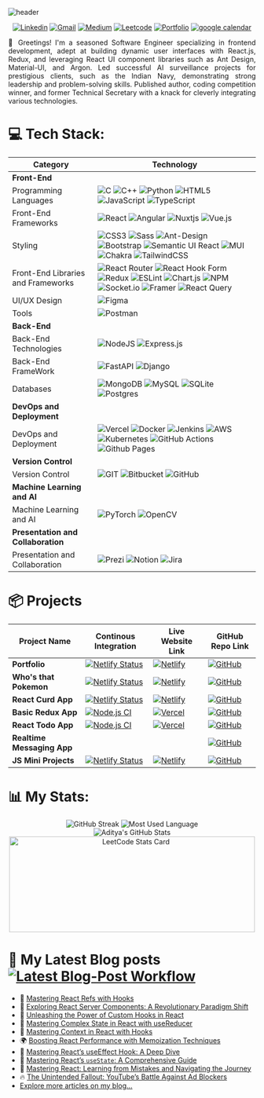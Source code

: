 <!--
[![](https://visitcount.itsvg.in/api?id=Aditya-Armal&icon=0&color=0)](https://visitcount.itsvg.in)
https://github-contributor-stats.vercel.app/api?username=Aditya-Armal&combine_all_yearly_contributions=true&limit=10
### ✍️ Random Dev Quote
![](https://quotes-github-readme.vercel.app/api?type=horizontal&theme=default)
<h1 align="center">Hi 👋, I'm Aditya Armal</h1>

| **API and Query Language**          |                                                           |
| API Development and Query Language | ![GraphQL](https://img.shields.io/badge/-GraphQL-E10098?style=for-the-badge&logo=graphql&logoColor=white) ![Apollo-GraphQL](https://img.shields.io/badge/-ApolloGraphQL-311C87?style=for-the-badge&logo=apollo-graphql) |
<a href="https://leetcode.com/AdiArmal/"><img src="https://img.shields.io/badge/-LeetCode-FFA116?style=for-the-badge&logo=LeetCode&logoColor=black"></a>
-->

![header](https://capsule-render.vercel.app/api?type=waving&color=gradient&height=300&section=header&text=Aditya%20Armal&fontSize=90&animation=fadeIn&fontAlignY=38&desc=Frontend%20Dev&descAlignY=55&descAlign=71&descSize=31)

<div align="center" text>
  
[![Linkedin](https://img.shields.io/badge/-LinkedIn-blue?style=for-the-badge&logo=Linkedin&logoColor=white)](https://www.linkedin.com/in/aditya-armal/)
[![Gmail](https://img.shields.io/badge/-Gmail-c14438?style=for-the-badge&logo=Gmail&logoColor=white)](mailto:mr.adityaarmal@gmail.com)
[![Medium](https://img.shields.io/badge/Medium-12100E?style=for-the-badge&logo=medium&logoColor=white)](https://medium.com/@aditya-armal)
[![Leetcode](https://img.shields.io/badge/-LeetCode-FFA116?style=for-the-badge&logo=LeetCode&logoColor=black)](https://leetcode.com/AdiArmal/)
[![Portfolio](https://img.shields.io/badge/Portfolio-100000?style=for-the-badge&logo=alchemy&logoColor=white&labelColor=884EA0&color=884EA0)](https://aditya-armal.netlify.app)
<a href='https://calendly.com/aditya-armal' target="_blank"><img alt='google calendar' src='https://img.shields.io/badge/Schedule_time with me-100000?style=for-the-badge&logo=google calendar&logoColor=white&labelColor=black&color=black'/></a>

</div>

<p align="justify">
👋 Greetings! I'm a seasoned Software Engineer specializing in frontend development, adept at building dynamic user interfaces with React.js, Redux, and leveraging React UI component libraries such as Ant Design, Material-UI, and Argon. Led successful AI surveillance projects for prestigious clients, such as the Indian Navy, demonstrating strong leadership and problem-solving skills. Published author, coding competition winner, and former Technical Secretary with a knack for cleverly integrating various technologies.
</p>

# 💻 Tech Stack:

| **Category**                        | **Technology**                                             |
|------------------------------------|-----------------------------------------------------------|
| **Front-End**                       |                                                           |
| Programming Languages              | ![C](https://img.shields.io/badge/c-%2300599C.svg?style=for-the-badge&logo=c&logoColor=white) ![C++](https://img.shields.io/badge/c++-%2300599C.svg?style=for-the-badge&logo=c%2B%2B&logoColor=white) ![Python](https://img.shields.io/badge/python-3670A0?style=for-the-badge&logo=python&logoColor=ffdd54) ![HTML5](https://img.shields.io/badge/html5-%23E34F26.svg?style=for-the-badge&logo=html5&logoColor=white) ![JavaScript](https://img.shields.io/badge/javascript-%23323330.svg?style=for-the-badge&logo=javascript&logoColor=%23F7DF1E) ![TypeScript](https://img.shields.io/badge/typescript-%23007ACC.svg?style=for-the-badge&logo=typescript&logoColor=white) |
| Front-End Frameworks               | ![React](https://img.shields.io/badge/react-%2320232a.svg?style=for-the-badge&logo=react&logoColor=%2361DAFB) ![Angular](https://img.shields.io/badge/angular-%23DD0031.svg?style=for-the-badge&logo=angular&logoColor=white) ![Nuxtjs](https://img.shields.io/badge/Nuxt-002E3B?style=for-the-badge&logo=nuxtdotjs&logoColor=#00DC82) ![Vue.js](https://img.shields.io/badge/vuejs-%2335495e.svg?style=for-the-badge&logo=vuedotjs&logoColor=%234FC08D) | 
| Styling                            | ![CSS3](https://img.shields.io/badge/css3-%231572B6.svg?style=for-the-badge&logo=css3&logoColor=white) ![Sass](https://img.shields.io/badge/Sass-CC6699?style=for-the-badge&logo=Sass&logoColor=FFFFFF) ![Ant-Design](https://img.shields.io/badge/-AntDesign-%230170FE?style=for-the-badge&logo=ant-design&logoColor=white) ![Bootstrap](https://img.shields.io/badge/bootstrap-%238511FA.svg?style=for-the-badge&logo=bootstrap&logoColor=white) ![Semantic UI React](https://img.shields.io/badge/Semantic%20UI%20React-%2335BDB2.svg?style=for-the-badge&logo=SemanticUIReact&logoColor=white) ![MUI](https://img.shields.io/badge/MUI-%230081CB.svg?style=for-the-badge&logo=mui&logoColor=white) ![Chakra](https://img.shields.io/badge/chakra-%234ED1C5.svg?style=for-the-badge&logo=chakraui&logoColor=white) ![TailwindCSS](https://img.shields.io/badge/tailwindcss-%2338B2AC.svg?style=for-the-badge&logo=tailwind-css&logoColor=white) |
| Front-End Libraries and Frameworks  | ![React Router](https://img.shields.io/badge/React_Router-CA4245?style=for-the-badge&logo=react-router&logoColor=white) ![React Hook Form](https://img.shields.io/badge/React%20Hook%20Form-%23EC5990.svg?style=for-the-badge&logo=reacthookform&logoColor=white) ![Redux](https://img.shields.io/badge/redux-%23593d88.svg?style=for-the-badge&logo=redux&logoColor=white) ![ESLint](https://img.shields.io/badge/ESLint-4B3263?style=for-the-badge&logo=eslint&logoColor=white) ![Chart.js](https://img.shields.io/badge/chart.js-F5788D.svg?style=for-the-badge&logo=chart.js&logoColor=white) ![NPM](https://img.shields.io/badge/NPM-%23CB3837.svg?style=for-the-badge&logo=npm&logoColor=white) ![Socket.io](https://img.shields.io/badge/Socket.io-black?style=for-the-badge&logo=socket.io&badgeColor=010101) ![Framer](https://img.shields.io/badge/Framer-black?style=for-the-badge&logo=framer&logoColor=blue) ![React Query](https://img.shields.io/badge/-React%20Query-FF4154?style=for-the-badge&logo=react%20query&logoColor=white)|
| UI/UX Design                       | ![Figma](https://img.shields.io/badge/figma-%23F24E1E.svg?style=for-the-badge&logo=figma&logoColor=white) |
| Tools                              | ![Postman](https://img.shields.io/badge/Postman-FF6C37?style=for-the-badge&logo=postman&logoColor=white)  |
| **Back-End**                        |                                                           |
| Back-End Technologies              | ![NodeJS](https://img.shields.io/badge/node.js-6DA55F?style=for-the-badge&logo=node.js&logoColor=white) ![Express.js](https://img.shields.io/badge/express.js-%23404d59.svg?style=for-the-badge&logo=express&logoColor=%2361DAFB) |
|Back-End FrameWork | ![FastAPI](https://img.shields.io/badge/FastAPI-005571?style=for-the-badge&logo=fastapi) ![Django](https://img.shields.io/badge/django-%23092E20.svg?style=for-the-badge&logo=django&logoColor=white)|
| Databases                          | ![MongoDB](https://img.shields.io/badge/MongoDB-%234ea94b.svg?style=for-the-badge&logo=mongodb&logoColor=white) ![MySQL](https://img.shields.io/badge/mysql-%2300000f.svg?style=for-the-badge&logo=mysql&logoColor=white) ![SQLite](https://img.shields.io/badge/sqlite-%2307405e.svg?style=for-the-badge&logo=sqlite&logoColor=white) ![Postgres](https://img.shields.io/badge/postgres-%23316192.svg?style=for-the-badge&logo=postgresql&logoColor=white) |
| **DevOps and Deployment**           |                                                           |
| DevOps and Deployment              |  ![Vercel](https://img.shields.io/badge/vercel-%23000000.svg?style=for-the-badge&logo=vercel&logoColor=white) ![Docker](https://img.shields.io/badge/docker-%230db7ed.svg?style=for-the-badge&logo=docker&logoColor=white) ![Jenkins](https://img.shields.io/badge/jenkins-%232C5263.svg?style=for-the-badge&logo=jenkins&logoColor=white) ![AWS](https://img.shields.io/badge/AWS-%23FF9900.svg?style=for-the-badge&logo=amazon-aws&logoColor=white) ![Kubernetes](https://img.shields.io/badge/kubernetes-%23326ce5.svg?style=for-the-badge&logo=kubernetes&logoColor=white) ![GitHub Actions](https://img.shields.io/badge/github%20actions-%232671E5.svg?style=for-the-badge&logo=githubactions&logoColor=white) ![Github Pages](https://img.shields.io/badge/github%20pages-121013?style=for-the-badge&logo=github&logoColor=white) |
| **Version Control**                 |                                                           |
| Version Control                    | ![GIT](https://img.shields.io/badge/Git-fc6d26?style=for-the-badge&logo=git&logoColor=white) ![Bitbucket](https://img.shields.io/badge/bitbucket-%230047B3.svg?style=for-the-badge&logo=bitbucket&logoColor=white) ![GitHub](https://img.shields.io/badge/github-%23121011.svg?style=for-the-badge&logo=github&logoColor=white) |
| **Machine Learning and AI**        |                                                           |
| Machine Learning and AI            | ![PyTorch](https://img.shields.io/badge/PyTorch-%23EE4C2C.svg?style=for-the-badge&logo=PyTorch&logoColor=white) ![OpenCV](https://img.shields.io/badge/opencv-%23white.svg?style=for-the-badge&logo=opencv&logoColor=white) |
| **Presentation and Collaboration**  |                                                           |
| Presentation and Collaboration      | ![Prezi](https://img.shields.io/badge/Prezi-%23000000.svg?style=for-the-badge&logo=Prezi&logoColor=white) ![Notion](https://img.shields.io/badge/Notion-%23000000.svg?style=for-the-badge&logo=notion&logoColor=white) ![Jira](https://img.shields.io/badge/jira-%230A0FFF.svg?style=for-the-badge&logo=jira&logoColor=white) |

# 📦 Projects
<div align="center">
  
| Project Name        | Continous Integration | Live Website Link | GitHub Repo Link |
|---------------------|------------|-------------------|-----------------|
|**Portfolio**|[![Netlify Status](https://api.netlify.com/api/v1/badges/2da5dd71-74f5-438b-aa2a-f4458524f25b/deploy-status)](https://app.netlify.com/sites/aditya-armal/deploys)|[![Netlify](https://img.shields.io/badge/netlify-%23000000.svg?style=for-the-badge&logo=netlify&logoColor=#00C7B7)](https://aditya-armal.netlify.app/)|[![GitHub](https://img.shields.io/badge/GitHub-181717?style=for-the-badge&logo=GitHub&logoColor=FFFFFF)](https://aditya-armal.netlify.app/)|
|**Who's that Pokemon**|[![Netlify Status](https://api.netlify.com/api/v1/badges/670630e3-b74c-4003-bd5c-1b22efd67bbe/deploy-status)](https://app.netlify.com/sites/super-travesseiro-d42d4a/deploys)|[![Netlify](https://img.shields.io/badge/netlify-%23000000.svg?style=for-the-badge&logo=netlify&logoColor=#00C7B7)](https://super-travesseiro-d42d4a.netlify.app/)|[![GitHub](https://img.shields.io/badge/GitHub-181717?style=for-the-badge&logo=GitHub&logoColor=FFFFFF)](https://github.com/aditya-armal/Guess-Pokemon)|
|**React Curd App**|[![Netlify Status](https://api.netlify.com/api/v1/badges/f3917210-f4e4-40e4-9de1-cdd81ba6dc80/deploy-status)](https://app.netlify.com/sites/hilarious-haupia-a26180/deploys)|[![Netlify](https://img.shields.io/badge/netlify-%23000000.svg?style=for-the-badge&logo=netlify&logoColor=#00C7B7)](https://hilarious-haupia-a26180.netlify.app/)|[![GitHub](https://img.shields.io/badge/GitHub-181717?style=for-the-badge&logo=GitHub&logoColor=FFFFFF)](https://github.com/Aditya-Armal/react-curd/)|
| **Basic Redux App**     | [![Node.js CI](https://github.com/Aditya-Armal/Basic-Redux-App/actions/workflows/main.yml/badge.svg?branch=main)](https://github.com/Aditya-Armal/Basic-Redux-App/actions/workflows/main.yml) | [![Vercel](https://img.shields.io/badge/Vercel-000000?style=for-the-badge&logo=Vercel&logoColor=FFFFFF)](https://basic-redux-app.vercel.app/) | [![GitHub](https://img.shields.io/badge/GitHub-181717?style=for-the-badge&logo=GitHub&logoColor=FFFFFF)](https://github.com/Aditya-Armal/Basic-Redux-App/) |
| **React Todo App**      | [![Node.js CI](https://github.com/Aditya-Armal/reactjs-todo-app/actions/workflows/node.js.yml/badge.svg)](https://github.com/Aditya-Armal/reactjs-todo-app/actions/workflows/node.js.yml) | [![Vercel](https://img.shields.io/badge/Vercel-000000?style=for-the-badge&logo=Vercel&logoColor=FFFFFF)](https://adityaarmal-todo-app.vercel.app/) | [![GitHub](https://img.shields.io/badge/GitHub-181717?style=for-the-badge&logo=GitHub&logoColor=FFFFFF)](https://github.com/Aditya-Armal/reactjs-todo-app) |
|**Realtime Messaging App**|||[![GitHub](https://img.shields.io/badge/GitHub-181717?style=for-the-badge&logo=GitHub&logoColor=FFFFFF)](https://github.com/aditya-armal/Socket.io-ReactJS-Nodejs)|
| **JS Mini Projects**    | [![Netlify Status](https://api.netlify.com/api/v1/badges/2da5dd71-74f5-438b-aa2a-f4458524f25b/deploy-status)](https://app.netlify.com/sites/aditya-armal/deploys) | [![Netlify](https://img.shields.io/badge/netlify-%23000000.svg?style=for-the-badge&logo=netlify&logoColor=#00C7B7)](https://github.com/Aditya-Armal/js-mini-project) | [![GitHub](https://img.shields.io/badge/GitHub-181717?style=for-the-badge&logo=GitHub&logoColor=FFFFFF)](https://github.com/Aditya-Armal/js-mini-project) |

</div>

# 📊 My Stats:
<div align="center">
  
![GitHub Streak](https://github-aditya-armal-streak-stats.vercel.app?user=Aditya-Armal)
![Most Used Language](https://githubs-stats.vercel.app/api/top-langs/?username=Aditya-Armal&theme=default&hide_border=false&include_all_commits=true&count_private=true&layout=compact&langs_count=8&size_weight=.5&count_weight=0.5&hide=php)
<br>
![Aditya's GitHub Stats](https://githubs-stats.vercel.app/api?username=Aditya-Armal&show_icons=true&theme=default)
<a href="https://leetcode.com/AdiArmal/">
<img alt="LeetCode Stats Card" src="https://leetcard.jacoblin.cool/AdiArmal?theme=light&font=Convergence" height="195" width="500"/>
</a>
</div>

# 📝 My Latest Blog posts [![Latest Blog-Post Workflow](https://github.com/Aditya-Armal/Aditya-Armal/actions/workflows/blog-post-workflow.yml/badge.svg?branch=main)](https://github.com/Aditya-Armal/Aditya-Armal/actions/workflows/blog-post-workflow.yml)
<!-- BLOG-POST-LIST:START -->
 - 📌 [Mastering React Refs with Hooks](https://blog.stackademic.com/mastering-react-refs-with-hooks-424f318274c1?source=rss-d9f1d8504b07------2)
 - 📝 [Exploring React Server Components: A Revolutionary Paradigm Shift](https://blog.stackademic.com/exploring-react-server-components-a-revolutionary-paradigm-shift-bcf1de380d0d?source=rss-d9f1d8504b07------2)
 - 🌟 [Unleashing the Power of Custom Hooks in React](https://blog.stackademic.com/unleashing-the-power-of-custom-hooks-in-react-4249dc085caa?source=rss-d9f1d8504b07------2)
 - 💯 [Mastering Complex State in React with useReducer](https://blog.stackademic.com/mastering-complex-state-in-react-with-usereducer-46b98be6649d?source=rss-d9f1d8504b07------2)
 - 🚀 [Mastering Context in React with Hooks](https://blog.stackademic.com/mastering-context-in-react-with-hooks-fcb64ece5262?source=rss-d9f1d8504b07------2)
 - 🌍 [Boosting React Performance with Memoization Techniques](https://blog.stackademic.com/boosting-react-performance-with-memoization-techniques-ddb6b7e080bb?source=rss-d9f1d8504b07------2)
 - 🌟 [Mastering React’s useEffect Hook: A Deep Dive](https://blog.stackademic.com/mastering-reacts-useeffect-hook-a-deep-dive-c8da06c46771?source=rss-d9f1d8504b07------2)
 - 💯 [Mastering React’s `useState`: A Comprehensive Guide](https://blog.stackademic.com/mastering-reacts-usestate-a-comprehensive-guide-dbeb69498f10?source=rss-d9f1d8504b07------2)
 - 📝 [Mastering React: Learning from Mistakes and Navigating the Journey](https://blog.stackademic.com/mastering-react-learning-from-mistakes-and-navigating-the-journey-96ae42e95a9f?source=rss-d9f1d8504b07------2)
 - 🔥 [The Unintended Fallout: YouTube’s Battle Against Ad Blockers](https://aditya-armal.medium.com/the-unintended-fallout-youtubes-battle-against-ad-blockers-a21be511b298?source=rss-d9f1d8504b07------2)<!-- BLOG-POST-LIST:END -->
 - <a href="https://aditya-armal.medium.com/">Explore more articles on my blog...</a>
